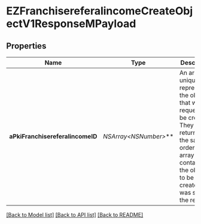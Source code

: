 # EZFranchisereferalincomeCreateObjectV1ResponseMPayload

## Properties
Name | Type | Description | Notes
------------ | ------------- | ------------- | -------------
**aPkiFranchisereferalincomeID** | **NSArray&lt;NSNumber*&gt;*** | An array of unique IDs representing the object that were requested to be created.  They are returned in the same order as the array containing the objects to be created that was sent in the request. | 

[[Back to Model list]](../README.md#documentation-for-models) [[Back to API list]](../README.md#documentation-for-api-endpoints) [[Back to README]](../README.md)


